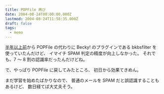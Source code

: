 ```yaml
---
title: POPFile 再び
date: 2004-08-24T00:00:00.000Z
lastmod: 2004-08-24T11:58:35.000Z
draft: false
tags:
  - memo
---
```


[半年以上前](/posts/20040122/p01)から POPFile の代わりに Becky! のプラグインである bkbsfilter を使っていたんだけど、 イマイチ SPAM 判定の精度が向上しなかった。 それでも、7 〜 8 割の認識率だったんだけどね。

で、やっぱり POPFile に戻してみたところ、 初日から効果てきめん。

まだ学習を始めたばかりなので、 普通のメールを SPAM だと誤認識することもあるけど、 数日経てば大丈夫そう。
